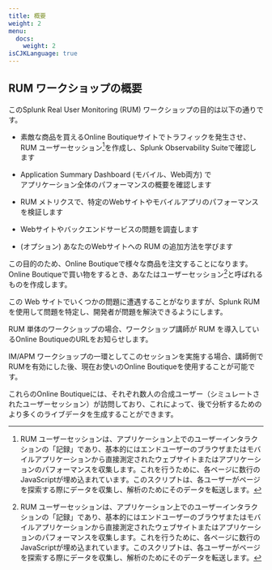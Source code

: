 ```yaml
---
title: 概要
weight: 2
menu:
  docs:
    weight: 2
isCJKLanguage: true
---
```


## RUM ワークショップの概要

このSplunk Real User Monitoring (RUM) ワークショップの目的は以下の通りです。

* 素敵な商品を買えるOnline Boutiqueサイトでトラフィックを発生させ、</br>
  RUM ユーザーセッション[^1]を作成し、Splunk Observability Suiteで確認します

* Application Summary Dashboard (モバイル、Web両方) で</br>
 アプリケーション全体のパフォーマンスの概要を確認します

* RUM メトリクスで、特定のWebサイトやモバイルアプリのパフォーマンスを検証します

* Webサイトやバックエンドサービスの問題を調査します

* (オプション) あなたのWebサイトへの RUM の追加方法を学びます

この目的のため、Online Boutiqueで様々な商品を注文することになります。Online Boutiqueで買い物をするとき、あなたはユーザーセッション[^1]と呼ばれるものを作成します。

この Web サイトでいくつかの問題に遭遇することがなりますが、Splunk RUM を使用して問題を特定し、開発者が問題を解決できるようにします。

RUM 単体のワークショップの場合、ワークショップ講師が RUM を導入しているOnline BoutiqueのURLをお知らせします。

IM/APM ワークショップの一環としてこのセッションを実施する場合、講師側でRUMを有効にした後、現在お使いのOnline Boutiqueを使用することが可能です。

これらのOnline Boutiqueには、それぞれ数人の合成ユーザー（シミュレートされたユーザーセッション）が訪問しており、これによって、後で分析するためのより多くのライブデータを生成することができます。

[^1]: RUM ユーザーセッションは、アプリケーション上でのユーザーインタラクションの「記録」であり、基本的にはエンドユーザーのブラウザまたはモバイルアプリケーションから直接測定されたウェブサイトまたはアプリケーションのパフォーマンスを収集します。これを行うために、各ページに数行のJavaScriptが埋め込まれています。このスクリプトは、各ユーザーがページを探索する際にデータを収集し、解析のためにそのデータを転送します。
